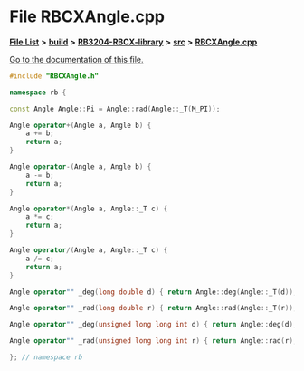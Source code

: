 
# File RBCXAngle.cpp

[**File List**](files.md) **>** [**build**](dir_4fef79e7177ba769987a8da36c892c5f.md) **>** [**RB3204-RBCX-library**](dir_6e2f6bf38ad600996f360c484704d30b.md) **>** [**src**](dir_2fb57cfb6554052417264f60890e0af6.md) **>** [**RBCXAngle.cpp**](RBCXAngle_8cpp.md)

[Go to the documentation of this file.](RBCXAngle_8cpp.md) 


````cpp
#include "RBCXAngle.h"

namespace rb {

const Angle Angle::Pi = Angle::rad(Angle::_T(M_PI));

Angle operator+(Angle a, Angle b) {
    a += b;
    return a;
}

Angle operator-(Angle a, Angle b) {
    a -= b;
    return a;
}

Angle operator*(Angle a, Angle::_T c) {
    a *= c;
    return a;
}

Angle operator/(Angle a, Angle::_T c) {
    a /= c;
    return a;
}

Angle operator"" _deg(long double d) { return Angle::deg(Angle::_T(d)); }

Angle operator"" _rad(long double r) { return Angle::rad(Angle::_T(r)); }

Angle operator"" _deg(unsigned long long int d) { return Angle::deg(d); }

Angle operator"" _rad(unsigned long long int r) { return Angle::rad(r); }

}; // namespace rb
````

